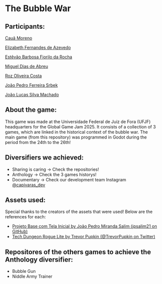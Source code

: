 # The Bubble War

## Participants:
[Cauã Moreno](https://github.com/CauaMoreno)

[Elizabeth Fernandes de Azevedo](https://github.com/Admirablw) 

[Estêvão Barbosa Fiorilo da Rocha](https://github.com/tetenc555)

[Miguel Dias de Abreu](https://github.com/Miguel-Dias-112)

[Roz Oliveira Costa](https://www.instagram.com/arrozeart/)

[João Pedro Ferreira Srbek](https://github.com/Jyrou)

[João Lucas Silva Machado](https://github.com/WasteIy)


## About the game:
This game was made at the Universidade Federal de Juiz de Fora (UFJF) headquarters for the Global Game Jam 2025. It consists of a collection of 3 games, which are linked in the historical context of the bubble war. The main game (from this repository) was programmed in Godot during the period from the 24th to the 26th!



## Diversifiers we achieved:
- Sharing is caring -> Check the repositories!
- Anthology -> Check the 3 games historys!
- Documentary -> Check our development team Instagram [@capivaras_dev](https://www.instagram.com/capivaras_dev/)


## Assets used:
Special thanks to the creators of the assets that were used! Below are the references for each:
- [Projeto Base com Tela Inicial by João Pedro Miranda Salim (jpsalim21 on GitHub)](https://github.com/jpsalim21/Godot-Projeto-Base)
- [Tech Dungeon Rogue Lite by Trevor Pupkin (@TrevorPupkin on Twitter)](https://trevor-pupkin.itch.io/tech-dungeon-roguelite)


## Repositores of the others games to achieve the Anthology diversifier:
- Bubble Gun
- Niddle Army Trainer
